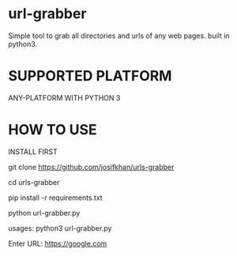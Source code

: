 # url-grabber
Simple tool to grab all directories and urls of any web pages. built in python3.
# SUPPORTED PLATFORM
ANY-PLATFORM WITH PYTHON 3

# HOW TO USE
INSTALL FIRST

git clone https://github.com/josifkhan/urls-grabber

cd urls-grabber

pip install -r requirements.txt

python url-grabber.py


usages:
python3 url-grabber.py

Enter URL: https://google.com













